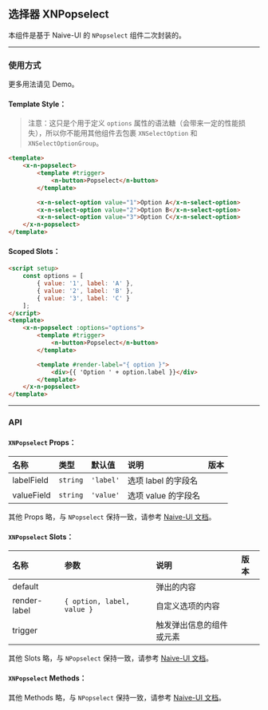 ﻿## 选择器 XNPopselect

本组件是基于 Naive-UI 的 `NPopselect` 组件二次封装的。

---

### 使用方式

更多用法请见 Demo。

#### Template Style：

> 注意：这只是个用于定义 `options` 属性的语法糖（会带来一定的性能损失），所以你不能用其他组件去包裹 `XNSelectOption` 和 `XNSelectOptionGroup`。

```html
<template>
    <x-n-popselect>
        <template #trigger>
            <n-button>Popselect</n-button>
        </template>

        <x-n-select-option value="1">Option A</x-n-select-option>
        <x-n-select-option value="2">Option B</x-n-select-option>
        <x-n-select-option value="3">Option C</x-n-select-option>
    </x-n-popselect>
</template>
```

#### Scoped Slots：

```html
<script setup>
    const options = [
        { value: '1', label: 'A' },
        { value: '2', label: 'B' },
        { value: '3', label: 'C' }
    ];
</script>
<template>
    <x-n-popselect :options="options">
        <template #trigger>
            <n-button>Popselect</n-button>
        </template>

        <template #render-label="{ option }">
            <div>{{ 'Option ' + option.label }}</div>
        </template>
    </x-n-popselect>
</template>
```

---

### API

#### `XNPopselect` Props：

| 名称       | 类型     | 默认值    | 说明                | 版本 |
| :--------- | :------- | :-------- | :------------------ | :--- |
| labelField | `string` | `'label'` | 选项 label 的字段名 |      |
| valueField | `string` | `'value'` | 选项 value 的字段名 |      |

其他 Props 略，与 `NPopselect` 保持一致，请参考 [Naive-UI 文档](https://www.naiveui.com/zh-CN/os-theme/components/popselect#Popselect-Props)。

#### `XNPopselect` Slots：

| 名称         | 参数                       | 说明                     | 版本 |
| :----------- | :------------------------- | :----------------------- | :--- |
| default      |                            | 弹出的内容               |      |
| render-label | `{ option, label, value }` | 自定义选项的内容         |      |
| trigger      |                            | 触发弹出信息的组件或元素 |      |

其他 Slots 略，与 `NPopselect` 保持一致，请参考 [Naive-UI 文档](https://www.naiveui.com/zh-CN/os-theme/components/popselect#Popselect-Slots)。

#### `XNPopselect` Methods：

其他 Methods 略，与 `NPopselect` 保持一致，请参考 [Naive-UI 文档](https://www.naiveui.com/zh-CN/os-theme/components/popselect#Popselect-Methods)。
